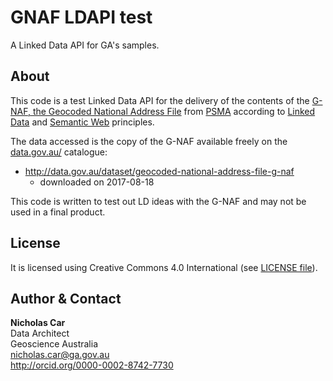 # GNAF LDAPI test
A Linked Data API for GA's samples.


## About
This code is a test Linked Data API for the delivery of the contents of the [G-NAF, the Geocoded National Address File](https://www.psma.com.au/products/g-naf) from [PSMA](https://www.psma.com.au/) according to [Linked Data](https://en.wikipedia.org/wiki/Linked_data) and [Semantic Web](https://www.w3.org/standards/semanticweb/) principles.

The data accessed is the copy of the G-NAF available freely on the [data.gov.au/](http://data.gov.au/) catalogue: 

* <http://data.gov.au/dataset/geocoded-national-address-file-g-naf>
    * downloaded on 2017-08-18

This code is written to test out LD ideas with the G-NAF and may not be used in a final product. 


## License
It is licensed using Creative Commons 4.0 International (see [LICENSE file](LICENSE)).


## Author & Contact
**Nicholas Car**  
Data Architect  
Geoscience Australia  
<nicholas.car@ga.gov.au>  
<http://orcid.org/0000-0002-8742-7730>